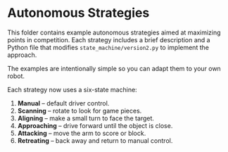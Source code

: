 # Autonomous Strategies

This folder contains example autonomous strategies aimed at maximizing points in competition.
Each strategy includes a brief description and a Python file that modifies
`state_machine/version2.py` to implement the approach.

The examples are intentionally simple so you can adapt them to your own robot.

Each strategy now uses a six-state machine:

1. **Manual** – default driver control.
2. **Scanning** – rotate to look for game pieces.
3. **Aligning** – make a small turn to face the target.
4. **Approaching** – drive forward until the object is close.
5. **Attacking** – move the arm to score or block.
6. **Retreating** – back away and return to manual control.
